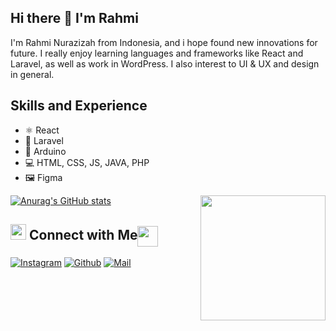 ## Hi there 👋 I'm Rahmi 

I'm Rahmi Nurazizah from Indonesia, and i hope found new innovations for future. I really enjoy learning languages and frameworks like React and Laravel, as well as work in WordPress. I also interest to UI & UX and design in general. 

## Skills and Experience
* ⚛ React
* 📱 Laravel
* 🤖 Arduino
* 💻 HTML, CSS, JS, JAVA, PHP
* 🖼️ Figma

<img align='right' src='https://media3.giphy.com/media/H3BownFihDztS6QNRI/giphy_s.gif?cid=ecf05e477xwrrz9k9d2zg6xiegt0yu0hww93bsfotv06wc9h&rid=giphy_s.gif&ct=s' width='200"'>

[![Anurag's GitHub stats](https://github-readme-stats.vercel.app/api?username=rahmi-na)](https://github.com/anuraghazra/github-readme-stats)

## <img src="https://media.giphy.com/media/5WJ6SOKeNKrSzblU4R/giphy.gif" width="25"> Connect with Me<img align="center" src="https://github.com/rajput2107/rajput2107/blob/master/Assets/Handshake.gif" height="33px" />

[![Instagram](https://img.shields.io/badge/Instagram-E4405F?style=for-the-badge&logo=instagram&logoColor=white)](https://www.instagram.com/rahmiazzh/)
[![Github](https://img.shields.io/badge/GitHub-100000?style=for-the-badge&logo=github&logoColor=white)](https://github.com/rahmi-na)
[![Mail](https://img.shields.io/badge/Gmail-D14836?style=for-the-badge&logo=gmail&logoColor=white)](mailto:rahmiazizah1408@gmail.com)
